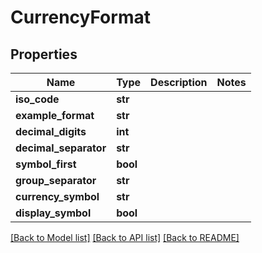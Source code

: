 # CurrencyFormat

## Properties
Name | Type | Description | Notes
------------ | ------------- | ------------- | -------------
**iso_code** | **str** |  | 
**example_format** | **str** |  | 
**decimal_digits** | **int** |  | 
**decimal_separator** | **str** |  | 
**symbol_first** | **bool** |  | 
**group_separator** | **str** |  | 
**currency_symbol** | **str** |  | 
**display_symbol** | **bool** |  | 

[[Back to Model list]](../README.md#documentation-for-models) [[Back to API list]](../README.md#documentation-for-api-endpoints) [[Back to README]](../README.md)


